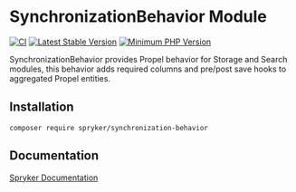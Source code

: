 # SynchronizationBehavior Module
[![CI](https://github.com/spryker/synchronization-behavior/workflows/CI/badge.svg?branch=master)](https://github.com/spryker/synchronization-behavior/actions?query=workflow%3ACI+branch%3Amaster)
[![Latest Stable Version](https://poser.pugx.org/spryker/synchronization-behavior/v/stable.svg)](https://packagist.org/packages/spryker/synchronization-behavior)
[![Minimum PHP Version](https://img.shields.io/badge/php-%3E%3D%208.3-8892BF.svg)](https://php.net/)

SynchronizationBehavior provides Propel behavior for Storage and Search modules, this behavior adds required columns and pre/post save hooks to aggregated Propel entities.

## Installation

```
composer require spryker/synchronization-behavior
```

## Documentation

[Spryker Documentation](https://docs.spryker.com)

